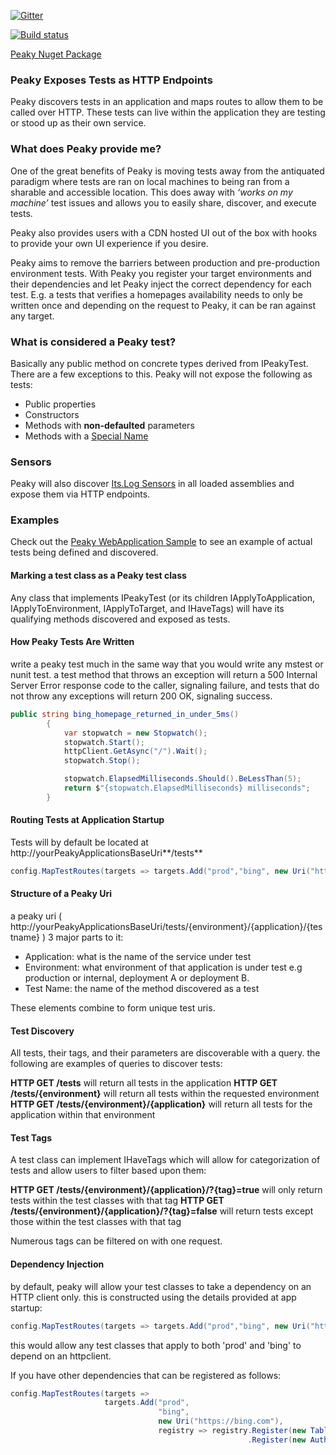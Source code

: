 [![Gitter](https://badges.gitter.im/PhillipPruett/Peaky.svg)](https://gitter.im/PhillipPruett/Peaky?utm_source=badge&utm_medium=badge&utm_campaign=pr-badge)

[![Build status](https://ci.appveyor.com/api/projects/status/5ui79hatbw9k5yas/branch/master?svg=true)](https://ci.appveyor.com/project/PhillipPruett/peaky/branch/master)

[Peaky Nuget Package](https://www.nuget.org/packages/Peaky/)

### Peaky Exposes Tests as HTTP Endpoints
Peaky discovers tests in an application and maps routes to allow them to be called over HTTP. These tests can live within the application they are testing or stood up as their own service.
### What does Peaky provide me?
One of the great benefits of Peaky is moving tests away from the antiquated paradigm where tests are ran on local machines to being ran from a sharable and accessible location. This does away with _‘works on my machine’_ test issues and allows you to easily share, discover, and execute tests.

Peaky also provides users with a CDN hosted UI out of the box with hooks to provide your own UI experience if you desire.

Peaky aims to remove the barriers between production and pre-production environment tests. With Peaky you register your target environments and their dependencies and let Peaky inject the correct dependency for each test.  E.g. a tests that verifies a homepages availability needs to only be written once and depending on the request to Peaky, it can be ran against any target. 
### What is considered a Peaky test?
Basically any public method on concrete types derived from IPeakyTest. There are a few exceptions to this. Peaky will not expose the following as tests:
* Public properties
* Constructors
* Methods with **non-defaulted** parameters
* Methods with a [Special Name](https://msdn.microsoft.com/en-us/library/system.reflection.methodbase.isspecialname(v=vs.110).aspx)

### Sensors
Peaky will also discover [Its.Log Sensors](https://github.com/jonsequitur/Its.Log) in all loaded assemblies and expose them via HTTP endpoints.

### Examples
Check out the [Peaky WebApplication Sample](https://github.com/PhillipPruett/Peaky/tree/master/Sample/Peaky.SampleWebApplication) to see an example of actual tests being defined and discovered.

#### Marking a test class as a Peaky test class
Any class that implements IPeakyTest (or its children IApplyToApplication, IApplyToEnvironment, IApplyToTarget, and IHaveTags) will have its qualifying methods discovered and exposed as tests.

#### How Peaky Tests Are Written
write a peaky test much in the same way that you would write any mstest or nunit test. a test method that throws an exception will return a 500 Internal Server Error response code to the caller, signaling failure, and tests that do not throw any exceptions will return 200 OK, signaling success. 
```csharp
public string bing_homepage_returned_in_under_5ms()
        {
            var stopwatch = new Stopwatch();
            stopwatch.Start();
            httpClient.GetAsync("/").Wait();
            stopwatch.Stop();

            stopwatch.ElapsedMilliseconds.Should().BeLessThan(5);
            return $"{stopwatch.ElapsedMilliseconds} milliseconds";
        }
```
#### Routing Tests at Application Startup
Tests will by default be located at  http://yourPeakyApplicationsBaseUri**/tests**
```csharp
config.MapTestRoutes(targets => targets.Add("prod","bing", new Uri("https://bing.com")));
```
#### Structure of a Peaky Uri
a peaky uri ( http://yourPeakyApplicationsBaseUri/tests/{environment}/{application}/{testname} ) 3 major parts to it:
* Application: what is the name of the service under test
* Environment: what environment of that application is under test e.g production or internal, deployment A or deployment B.
* Test Name: the name of the method discovered as a test

These elements combine to form unique test uris. 

#### Test Discovery
All tests, their tags, and their parameters are discoverable with a query. the following are examples of queries to discover tests:

**HTTP GET /tests** will return all tests in the application
**HTTP GET /tests/{environment}** will return all tests within the requested environment
**HTTP GET /tests/{environment}/{application}** will return all tests for the application within that environment

#### Test Tags
A test class can implement IHaveTags which will allow for categorization of tests and allow users to filter based upon them:

**HTTP GET /tests/{environment}/{application}/?{tag}=true** will only return tests within the test classes with that tag
**HTTP GET /tests/{environment}/{application}/?{tag}=false** will return tests except those within the test classes with that tag

Numerous tags can be filtered on with one request.

#### Dependency Injection
by default, peaky will allow your test classes to take a dependency on an HTTP client only. this is constructed using the details provided at app startup:
```csharp
config.MapTestRoutes(targets => targets.Add("prod","bing", new Uri("https://bing.com")));
```
this would allow any test classes that apply to both 'prod' and 'bing' to depend on an httpclient.

If you have other dependencies that can be registered as follows:
```csharp
config.MapTestRoutes(targets =>
                     targets.Add("prod",
                                 "bing",
                                 new Uri("https://bing.com"),
                                 registry => registry.Register(new TableStorageClient())
                                                     .Register(new AuthenticatedHttpClient())));
```
